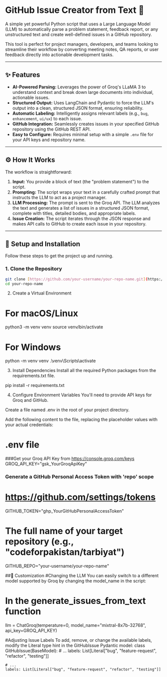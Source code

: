 # GitHub Issue Creator from Text 🤖

A simple yet powerful Python script that uses a Large Language Model (LLM) to automatically parse a problem statement, feedback report, or any unstructured text and create well-defined issues in a GitHub repository.

This tool is perfect for project managers, developers, and teams looking to streamline their workflow by converting meeting notes, QA reports, or user feedback directly into actionable development tasks.

---

## ✨ Features

-   **AI-Powered Parsing:** Leverages the power of Groq's LLaMA 3 to understand context and break down large documents into individual, actionable issues.
-   **Structured Output:** Uses LangChain and Pydantic to force the LLM's output into a clean, structured JSON format, ensuring reliability.
-   **Automatic Labeling:** Intelligently assigns relevant labels (e.g., `bug`, `enhancement`, `ui/ux`) to each issue.
-   **GitHub Integration:** Seamlessly creates issues in your specified GitHub repository using the GitHub REST API.
-   **Easy to Configure:** Requires minimal setup with a simple `.env` file for your API keys and repository name.

---

## ⚙️ How It Works

The workflow is straightforward:

1.  **Input:** You provide a block of text (the "problem statement") to the script.
2.  **Prompting:** The script wraps your text in a carefully crafted prompt that instructs the LLM to act as a project manager.
3.  **LLM Processing:** The prompt is sent to the Groq API. The LLM analyzes the text and generates a list of issues in a structured JSON format, complete with titles, detailed bodies, and appropriate labels.
4.  **Issue Creation:** The script iterates through the JSON response and makes API calls to GitHub to create each issue in your repository.

---

## 🚀 Setup and Installation

Follow these steps to get the project up and running.

### 1. Clone the Repository
```bash
git clone [https://github.com/your-username/your-repo-name.git](https://github.com/your-username/your-repo-name.git)
cd your-repo-name
```

2. Create a Virtual Environment
# For macOS/Linux
python3 -m venv venv
source venv/bin/activate

# For Windows
python -m venv venv
.\venv\Scripts\activate

3. Install Dependencies
Install all the required Python packages from the requirements.txt file.

pip install -r requirements.txt

4. Configure Environment Variables
You'll need to provide API keys for Groq and GitHub.

Create a file named .env in the root of your project directory.

Add the following content to the file, replacing the placeholder values with your actual credentials:

# .env file

###Get your Groq API Key from https://console.groq.com/keys
GROQ_API_KEY="gsk_YourGroqApiKey"

### Generate a GitHub Personal Access Token with 'repo' scope
# https://github.com/settings/tokens
GITHUB_TOKEN="ghp_YourGitHubPersonalAccessToken"

# The full name of your target repository (e.g., "codeforpakistan/tarbiyat")
GITHUB_REPO="your-username/your-repo-name"



##📝 Customization
#Changing the LLM
You can easily switch to a different model supported by Groq by changing the model_name in the script:

# In the generate_issues_from_text function
llm = ChatGroq(temperature=0, model_name="mixtral-8x7b-32768", api_key=GROQ_API_KEY)

#Adjusting Issue Labels
To add, remove, or change the available labels, modify the Literal type hint in the GitHubIssue Pydantic model:
class GitHubIssue(BaseModel):
    # ...
    labels: List[Literal["bug", "feature-request", "refactor", "testing"]]




    # ...
    labels: List[Literal["bug", "feature-request", "refactor", "testing"]]
